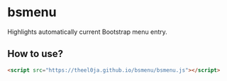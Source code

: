 # bsmenu
Highlights automatically current Bootstrap menu entry.

## How to use?
```html
<script src="https://theel0ja.github.io/bsmenu/bsmenu.js"></script>
```
